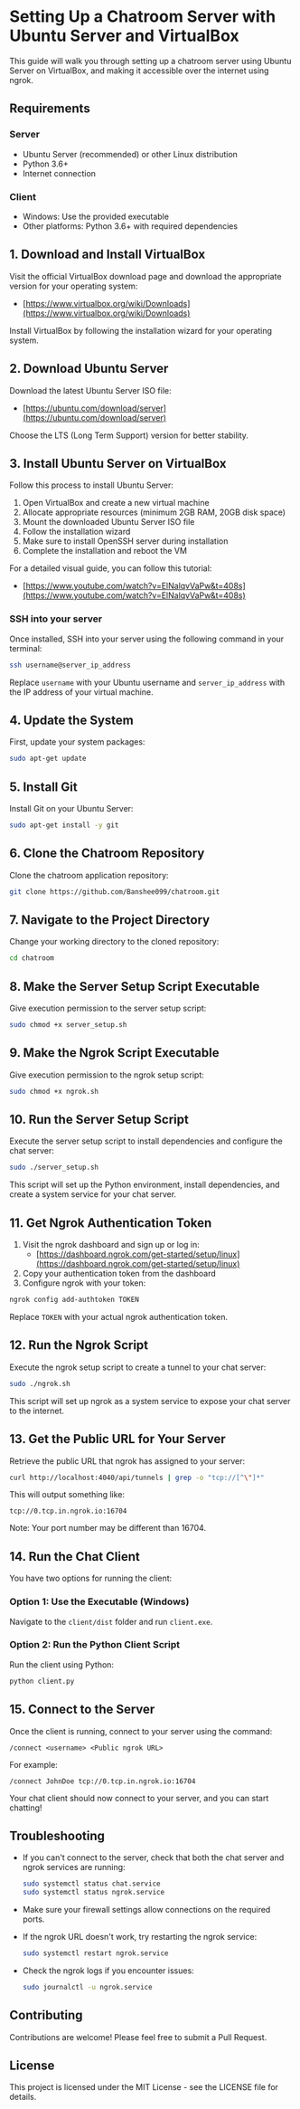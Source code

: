# Setting Up a Chatroom Server with Ubuntu Server and VirtualBox

This guide will walk you through setting up a chatroom server using Ubuntu Server on VirtualBox, and making it accessible over the internet using ngrok.

## Requirements

### Server
- Ubuntu Server (recommended) or other Linux distribution
- Python 3.6+
- Internet connection

### Client
- Windows: Use the provided executable
- Other platforms: Python 3.6+ with required dependencies


## 1. Download and Install VirtualBox

Visit the official VirtualBox download page and download the appropriate version for your operating system:
- [https://www.virtualbox.org/wiki/Downloads](https://www.virtualbox.org/wiki/Downloads)

Install VirtualBox by following the installation wizard for your operating system.

## 2. Download Ubuntu Server

Download the latest Ubuntu Server ISO file:
- [https://ubuntu.com/download/server](https://ubuntu.com/download/server)

Choose the LTS (Long Term Support) version for better stability.

## 3. Install Ubuntu Server on VirtualBox

Follow this process to install Ubuntu Server:

1. Open VirtualBox and create a new virtual machine
2. Allocate appropriate resources (minimum 2GB RAM, 20GB disk space)
3. Mount the downloaded Ubuntu Server ISO file
4. Follow the installation wizard
5. Make sure to install OpenSSH server during installation
6. Complete the installation and reboot the VM

For a detailed visual guide, you can follow this tutorial:
- [https://www.youtube.com/watch?v=ElNalqvVaPw&t=408s](https://www.youtube.com/watch?v=ElNalqvVaPw&t=408s)

### SSH into your server

Once installed, SSH into your server using the following command in your terminal:

```bash
ssh username@server_ip_address
```

Replace `username` with your Ubuntu username and `server_ip_address` with the IP address of your virtual machine.

## 4. Update the System

First, update your system packages:

```bash
sudo apt-get update
```

## 5. Install Git

Install Git on your Ubuntu Server:

```bash
sudo apt-get install -y git
```

## 6. Clone the Chatroom Repository

Clone the chatroom application repository:

```bash
git clone https://github.com/Banshee099/chatroom.git
```

## 7. Navigate to the Project Directory

Change your working directory to the cloned repository:

```bash
cd chatroom
```

## 8. Make the Server Setup Script Executable

Give execution permission to the server setup script:

```bash
sudo chmod +x server_setup.sh
```

## 9. Make the Ngrok Script Executable

Give execution permission to the ngrok setup script:

```bash
sudo chmod +x ngrok.sh
```

## 10. Run the Server Setup Script

Execute the server setup script to install dependencies and configure the chat server:

```bash
sudo ./server_setup.sh
```

This script will set up the Python environment, install dependencies, and create a system service for your chat server.

## 11. Get Ngrok Authentication Token

1. Visit the ngrok dashboard and sign up or log in:
   - [https://dashboard.ngrok.com/get-started/setup/linux](https://dashboard.ngrok.com/get-started/setup/linux)
2. Copy your authentication token from the dashboard
3. Configure ngrok with your token:

```bash
ngrok config add-authtoken TOKEN
```

Replace `TOKEN` with your actual ngrok authentication token.

## 12. Run the Ngrok Script

Execute the ngrok setup script to create a tunnel to your chat server:

```bash
sudo ./ngrok.sh
```

This script will set up ngrok as a system service to expose your chat server to the internet.

## 13. Get the Public URL for Your Server

Retrieve the public URL that ngrok has assigned to your server:

```bash
curl http://localhost:4040/api/tunnels | grep -o "tcp://[^\"]*"
```

This will output something like:
```
tcp://0.tcp.in.ngrok.io:16704
```

Note: Your port number may be different than 16704.

## 14. Run the Chat Client

You have two options for running the client:

### Option 1: Use the Executable (Windows)
Navigate to the `client/dist` folder and run `client.exe`.

### Option 2: Run the Python Client Script
Run the client using Python:

```bash
python client.py
```

## 15. Connect to the Server

Once the client is running, connect to your server using the command:

```
/connect <username> <Public ngrok URL>
```

For example:
```
/connect JohnDoe tcp://0.tcp.in.ngrok.io:16704
```

Your chat client should now connect to your server, and you can start chatting!

## Troubleshooting

- If you can't connect to the server, check that both the chat server and ngrok services are running:
  ```bash
  sudo systemctl status chat.service
  sudo systemctl status ngrok.service
  ```
  
- Make sure your firewall settings allow connections on the required ports.

- If the ngrok URL doesn't work, try restarting the ngrok service:
  ```bash
  sudo systemctl restart ngrok.service
  ```
  
- Check the ngrok logs if you encounter issues:
  ```bash
  sudo journalctl -u ngrok.service
  ```

## Contributing

Contributions are welcome! Please feel free to submit a Pull Request.

## License

This project is licensed under the MIT License - see the LICENSE file for details.